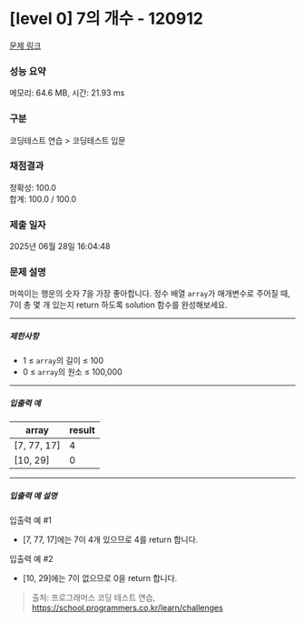 # [level 0] 7의 개수 - 120912 

[문제 링크](https://school.programmers.co.kr/learn/courses/30/lessons/120912) 

### 성능 요약

메모리: 64.6 MB, 시간: 21.93 ms

### 구분

코딩테스트 연습 > 코딩테스트 입문

### 채점결과

정확성: 100.0<br/>합계: 100.0 / 100.0

### 제출 일자

2025년 06월 28일 16:04:48

### 문제 설명

<p>머쓱이는 행운의 숫자 7을 가장 좋아합니다. 정수 배열 <code>array</code>가 매개변수로 주어질 때, 7이 총 몇 개 있는지 return 하도록 solution 함수를 완성해보세요.</p>

<hr>

<h5>제한사항</h5>

<ul>
<li>1 ≤ <code>array</code>의 길이 ≤ 100</li>
<li>0 ≤ <code>array</code>의 원소 ≤ 100,000</li>
</ul>

<hr>

<h5>입출력 예</h5>
<table class="table">
        <thead><tr>
<th>array</th>
<th>result</th>
</tr>
</thead>
        <tbody><tr>
<td>[7, 77, 17]</td>
<td>4</td>
</tr>
<tr>
<td>[10, 29]</td>
<td>0</td>
</tr>
</tbody>
      </table>
<hr>

<h5>입출력 예 설명</h5>

<p>입출력 예 #1</p>

<ul>
<li>[7, 77, 17]에는 7이 4개 있으므로 4를 return 합니다.</li>
</ul>

<p>입출력 예 #2</p>

<ul>
<li>[10, 29]에는 7이 없으므로 0을 return 합니다.</li>
</ul>


> 출처: 프로그래머스 코딩 테스트 연습, https://school.programmers.co.kr/learn/challenges